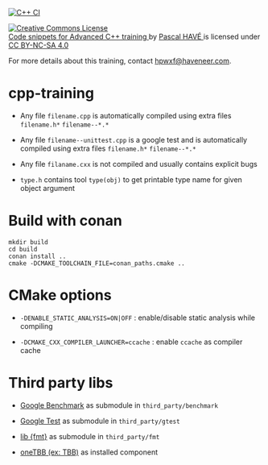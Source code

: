[![C++ CI](https://github.com/haveneer/cpp-advanced-training/workflows/C++%20CI/badge.svg)](https://github.com/haveneer/cpp-advanced-training/actions) 

<p xmlns:dct="http://purl.org/dc/terms/" xmlns:cc="http://creativecommons.org/ns#" class="license-text">
    <a rel="license" href="https://creativecommons.org/licenses/by-nc-sa/4.0">
        <img alt="Creative Commons License" style="border-width:0" src="https://i.creativecommons.org/l/by-nc-sa/4.0/88x31.png" />
    </a><br>
    <a rel="cc:attributionURL" property="dct:title" href="https://github.com/haveneer/cpp-advanced-training">
        Code snippets for Advanced C++ training
    </a>
    by 
    <a rel="cc:attributionURL dct:creator" property="cc:attributionName" href="mailto:hpwxf@haveneer.com">
        Pascal HAVÉ
    </a> is licensed under 
    <a rel="license" href="https://creativecommons.org/licenses/by-nc-sa/4.0">CC BY-NC-SA 4.0</a>
</p>

For more details about this training, contact [hpwxf@haveneer.com](mailto:hpwxf@haveneer.com).

# cpp-training

* Any file `filename.cpp` is automatically compiled using extra files `filename.h*` `filename--*.*`

* Any file `filename--unittest.cpp` is a google test and is automatically compiled using extra files `filename.h*` `filename--*.*`

* Any file `filaname.cxx` is not compiled and usually contains explicit bugs 

* `type.h` contains tool `type(obj)` to get printable type name for given object argument 

# Build with conan

```
mkdir build
cd build 
conan install ..
cmake -DCMAKE_TOOLCHAIN_FILE=conan_paths.cmake ..
```


# CMake options

* `-DENABLE_STATIC_ANALYSIS=ON|OFF` : enable/disable static analysis while compiling
 
* `-DCMAKE_CXX_COMPILER_LAUNCHER=ccache` : enable `ccache` as compiler cache

# Third party libs

* [Google Benchmark](https://github.com/google/benchmark.git) as submodule in `third_party/benchmark`

* [Google Test](https://github.com/google/googletest.git) as submodule in `third_party/gtest`

* [lib {fmt}](https://github.com/fmtlib/fmt.git) as submodule in `third_party/fmt`

* [oneTBB (ex: TBB)](https://github.com/oneapi-src/oneTBB) as installed component